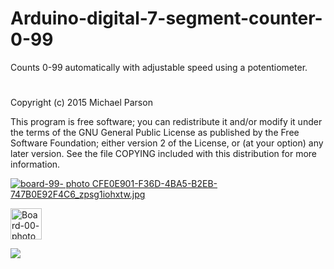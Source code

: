 # Arduino-digital-7-segment-counter-0-99
Counts 0-99 automatically with adjustable speed using a potentiometer. 

# 

Copyright (c) 2015 Michael Parson

  This program is free software; you can redistribute it and/or
  modify it under the terms of the GNU General Public License as
  published by the Free Software Foundation; either version 2 of the
  License, or (at your option) any later version.  See the file
  COPYING included with this distribution for more information.
  
  <a href="http://s76.photobucket.com/user/mpgoat/media/CFE0E901-F36D-4BA5-B2EB-747B0E92F4C6_zpsg1iohxtw.jpg.html" target="_blank"><img src="http://i76.photobucket.com/albums/j8/mpgoat/CFE0E901-F36D-4BA5-B2EB-747B0E92F4C6_zpsg1iohxtw.jpg" border="0" alt="board-99- photo CFE0E901-F36D-4BA5-B2EB-747B0E92F4C6_zpsg1iohxtw.jpg"/></a>

<a href="http://s76.photobucket.com/user/mpgoat/media/246B046F-F788-4248-A1C1-8BF425F00787_zpsxfrjvwbm.jpg.html" target="_blank"><img HEIGHT="50" WIDTH="50" src="http://i76.photobucket.com/albums/j8/mpgoat/246B046F-F788-4248-A1C1-8BF425F00787_zpsxfrjvwbm.jpg" border="0" alt="Board-00- photo 246B046F-F788-4248-A1C1-8BF425F00787_zpsxfrjvwbm.jpg"/></a>

<IMG HEIGHT="##" WIDTH="##" SRC="image.gif">
